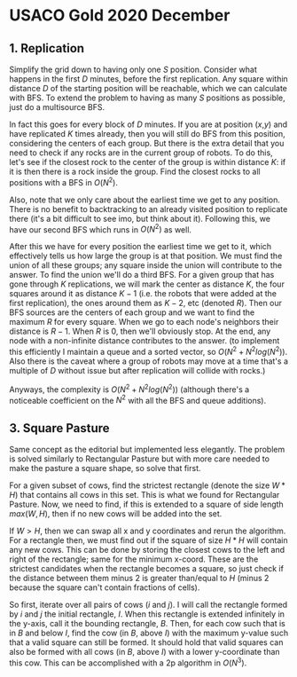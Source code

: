 # USACO Gold 2020 December

## 1. Replication
Simplify the grid down to having only one $S$ position. Consider what happens in the first $D$ minutes, before the first replication. Any square within distance $D$ of the starting position will be reachable, which we can calculate with BFS. To extend the problem to having as many $S$ positions as possible, just do a multisource BFS. 

In fact this goes for every block of $D$ minutes. If you are at position ($x$,$y$) and have replicated $K$ times already, then you will still do BFS from this position, considering the centers of each group. But there is the extra detail that you need to check if any rocks are in the current group of robots. To do this, let's see if the closest rock to the center of the group is within distance $K$: if it is then there is a rock inside the group. Find the closest rocks to all positions with a BFS in $O(N^2)$. 

Also, note that we only care about the earliest time we get to any position. There is no benefit to backtracking to an already visited position to replicate there (it's a bit difficult to see imo, but think about it). Following this, we have our second BFS which runs in $O(N^2)$ as well.

After this we have for every position the earliest time we get to it, which effectively tells us how large the group is at that position. We must find the union of all these groups; any square inside the union will contribute to the answer. To find the union we'll do a third BFS. For a given group that has gone through $K$ replications, we will mark the center as distance $K$, the four squares around it as distance $K-1$ (i.e. the robots that were added at the first replication), the ones around them as $K-2$, etc (denoted $R$). Then our BFS sources are the centers of each group and we want to find the maximum $R$ for every square. When we go to each node's neighbors their distance is $R-1$. When $R$ is $0$, then we'll obviously stop. At the end, any node with a non-infinite distance contributes to the answer. (to implement this efficiently I maintain a queue and a sorted vector, so $O(N^2+N^2log(N^2))$. Also there is the caveat where a group of robots may move at a time that's a multiple of $D$ without issue but after replication will collide with rocks.) 

Anyways, the complexity is $O(N^2+N^2log(N^2))$ (although there's a noticeable coefficient on the $N^2$ with all the BFS and queue additions).

## 3. Square Pasture
Same concept as the editorial but implemented less elegantly. The problem is solved similarly to Rectangular Pasture but with more care needed to make the pasture a square shape, so solve that first.

For a given subset of cows, find the strictest rectangle (denote the size $W*H$) that contains all cows in this set. This is what we found for Rectangular Pasture. Now, we need to find, if this is extended to a square of side length $max(W,H)$, then if no new cows will be added into the set.

If $W>H$, then we can swap all x and y coordinates and rerun the algorithm. For a rectangle then, we must find out if the square of size $H*H$ will contain any new cows. This can be done by storing the closest cows to the left and right of the rectangle; same for the minimum x-coord. These are the strictest candidates when the rectangle becomes a square, so just check if the distance between them minus $2$ is greater than/equal to $H$ (minus $2$ because the square can't contain fractions of cells). 

So first, iterate over all pairs of cows ($i$ and $j$). I will call the rectangle formed by $i$ and $j$ the initial rectangle, $I$. When this rectangle is extended infinitely in the y-axis, call it the bounding rectangle, $B$. Then, for each cow such that is in $B$ and below $I$, find the cow (in $B$, above $I$) with the maximum y-value such that a valid square can still be formed. It should hold that valid squares can also be formed with all cows (in $B$, above $I$) with a lower y-coordinate than this cow. This can be accomplished with a 2p algorithm in $O(N^3)$.